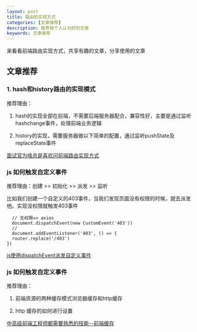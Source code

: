 ```yaml
---
layout: post
title: 路由的实现方式
categories: [文章推荐]
description: 推荐我个人认为好的文章
keywords: 文章推荐
---
```


来看看前端路由实现方式，共享有趣的文章，分享使用的文章
## 文章推荐

### 1. hash和history路由的实现模式

推荐理由：

1. hash的实现全部在前端，不需要后端服务器配合，兼容性好，主要是通过监听hashchange事件，处理前端业务逻辑

2. history的实现，需要服务器做以下简单的配置，通过监听pushState及replaceState事件

[面试官为啥总是喜欢问前端路由实现方式](https://juejin.cn/post/7127143415879303204)

### js 如何触发自定义事件

推荐理由：创建 >> 初始化 >> 派发 >> 监听 

比如我们创建一个自定义的403事件，当我们发现页面没有权限的时候，就去派发他。实现没权限就触发403事件

```
  // 无权限=> axios
  document.dispatchEvent(new CustomEvent('403'))
  // 
  document.addEventListener('403', () => {
  router.replace('/403')
})
```


[js使用dispatchEvent派发自定义事件](https://juejin.cn/post/6844903833227771917)

### js 如何触发自定义事件

推荐理由：

1. 前端资源的两种缓存模式浏览器缓存和http缓存 

2. http 缓存的如何进行设置

[中高级前端工程师都需要熟悉的技能--前端缓存](https://juejin.cn/post/7127194919235485733)